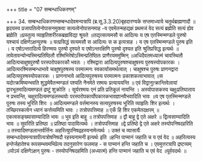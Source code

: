 +++
title = "07 सम्बन्धाधिकरणम्"

+++
34. सम्बन्धाधिकरणम्सम्बन्धादेवमन्यत्रापि (ब्र.सू.3.3.20)बृहदारण्यके सप्तमाध्याये चतुर्थब्राह्मणादौ ॥ हृदयस्य प्रजापतित्वेनोपासनमुक्त्वा सत्यत्वेनोपासनमाह -य एवमेतन्महद्यक्षं प्रथमजं वेद सत्यं ब्रह्मेति सत्यं ह्येव ब्रह्मेति ॥प्रस्तुत्य व्याहृतिशरीरकब्रह्मविद्या श्रूयते ॥तद्यत्सत्यमसौ स आदित्यः य एष एतस्मिन्मण्डले पुरुषो यश्चायं दक्षिणेऽक्षन्पुरुषः ॥ यत्प्रसिद्धं सत्यमसौ स आदित्यः स क इत्यत्राह । य एष एतस्मिन्मण्डले पुरुष इति । य एषोऽन्तरादित्ये हिरण्मयः पुरुषो दृश्यते य एषोऽन्तरक्षिणि पुरुषो दृश्यत इति श्रुतिप्रसिद्ध इत्यर्थः ॥तावेतावन्योन्यस्मिन्प्रतिष्ठितौ रश्मिभिरेषोऽस्मिन्प्रतिष्ठितः प्राणैरयममुष्मिन् ॥अधिदैवतमध्यात्मं चावस्थितौ आदित्यचाक्षुषपुरुषौ परस्परोपकारकौ भवतः । रश्मिद्वारा आदित्यपुरुषश्चाक्षुषस्य पुरुषस्योपकारकः । आदित्यरश्मिसम्बन्धाभावे चाक्षुषपुरुषस्य परमात्मनः स्वकार्यासमर्थत्वात् । चाक्षुषश्च पुरुषः प्राणनद्वारा आदित्यपुरुषस्योपकारकः । प्राणनाभावे आदित्यपुरुषस्य परमात्मनः प्रकाशकत्वाभावात् ॥स यदोत्क्रमिष्यन्भवति शुद्धमेवैतन्मण्डलं पश्यति नैनमेते रश्मयः प्रत्याययन्ति ॥ एवं विद्वानुत्क्रान्तिवेलायां द्वारभूतमादित्यमण्डलं द्रष्टुं शुक्रोति । सूर्यरश्मयः एनं प्रति प्रतिकूलं नायन्ति । अस्योपासकस्य चक्षुःप्रतिघाताय न प्रभवन्ति, चक्षुरादित्यमण्डलस्थयोः परस्परोपकार्योपकारकभावज्ञानवैभवादिति भावः ॥य एष एतस्मिन्मण्डले पुरुषः तस्य भूरिति शिरः ॥ आदित्यमण्डले वर्त्तमानस्य सत्यपुरुषस्य भूरिति व्याहृतिः शिर इत्यर्थः । तच्छिरस्कत्वेन ध्यानं कर्त्तव्यमिति भावः । तत्रोपपत्तिमाह ॥ एकँ हि शिर एकमेतदक्षरम् ॥ एकत्वसङ्ख्यासाम्यादिति भावः ॥ भुव इति बाहू ॥ तत्रोपपत्तिमाह ॥ द्वौ बाहू द्वे एते अक्षरे ॥ द्वित्वसाम्यादिति भावः ॥ सुवरिति प्रतिष्ठा ॥ प्रतिष्ठा पादावित्यर्थः । तत्रोपपत्तिमाह ॥द्वे प्रतिष्ठे द्वे एते अक्षरे तस्योपनिषदहरिति ॥ तस्यादिमण्डलान्तर्वर्त्तिनः अहरित्युपनिषद्रहस्यनामेत्यर्थः । उक्तं च व्यासार्यैः सम्बन्धादेवमन्यत्रापीत्यत्रोषनिषदौ रहस्यनामनी इत्यर्थः इति ॥हन्ति पाप्मानं जहाति च य एवं वेद ॥ अहरित्यस्य हन्तेर्जहातेश्च रूपसम्भवमभिप्रेत्य तदनुसारेण फलमाह - स पाप्मानं हन्ति जहाति च । एवमुत्तरत्रापि द्रष्टव्यम् ॥योऽयं दक्षिणेऽक्षन् पुरुषः - तस्योपनिषदहमिति (अध्यात्मं) हन्ति पाप्मानं जहाति च एवं वेद ॥पूर्ववदर्थः ॥